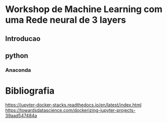 # Workshop de Machine Learning com uma Rede neural de 3 layers 

## Introducao

## python

### Anaconda



# Bibliografia
https://jupyter-docker-stacks.readthedocs.io/en/latest/index.html
https://towardsdatascience.com/dockerizing-jupyter-projects-39aad547484a